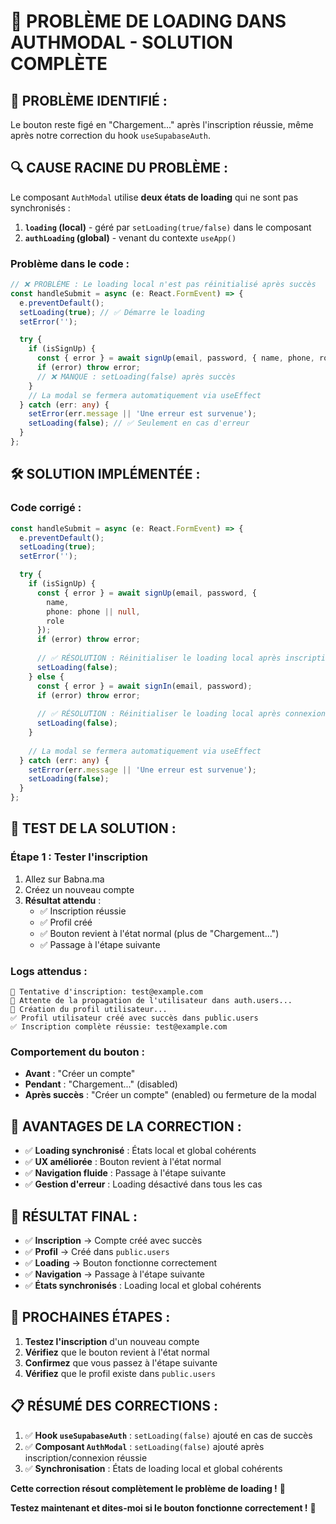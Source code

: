 # 🔄 PROBLÈME DE LOADING DANS AUTHMODAL - SOLUTION COMPLÈTE

## 🚨 **PROBLÈME IDENTIFIÉ :**
Le bouton reste figé en "Chargement..." après l'inscription réussie, même après notre correction du hook `useSupabaseAuth`.

## 🔍 **CAUSE RACINE DU PROBLÈME :**
Le composant `AuthModal` utilise **deux états de loading** qui ne sont pas synchronisés :

1. **`loading` (local)** - géré par `setLoading(true/false)` dans le composant
2. **`authLoading` (global)** - venant du contexte `useApp()`

### **Problème dans le code :**
```typescript
// ❌ PROBLÈME : Le loading local n'est pas réinitialisé après succès
const handleSubmit = async (e: React.FormEvent) => {
  e.preventDefault();
  setLoading(true); // ✅ Démarre le loading
  setError('');

  try {
    if (isSignUp) {
      const { error } = await signUp(email, password, { name, phone, role });
      if (error) throw error;
      // ❌ MANQUE : setLoading(false) après succès
    }
    // La modal se fermera automatiquement via useEffect
  } catch (err: any) {
    setError(err.message || 'Une erreur est survenue');
    setLoading(false); // ✅ Seulement en cas d'erreur
  }
};
```

## 🛠️ **SOLUTION IMPLÉMENTÉE :**

### **Code corrigé :**
```typescript
const handleSubmit = async (e: React.FormEvent) => {
  e.preventDefault();
  setLoading(true);
  setError('');

  try {
    if (isSignUp) {
      const { error } = await signUp(email, password, {
        name,
        phone: phone || null,
        role
      });
      if (error) throw error;
      
      // ✅ RÉSOLUTION : Réinitialiser le loading local après inscription réussie
      setLoading(false);
    } else {
      const { error } = await signIn(email, password);
      if (error) throw error;
      
      // ✅ RÉSOLUTION : Réinitialiser le loading local après connexion réussie
      setLoading(false);
    }
    
    // La modal se fermera automatiquement via useEffect
  } catch (err: any) {
    setError(err.message || 'Une erreur est survenue');
    setLoading(false);
  }
};
```

## 🧪 **TEST DE LA SOLUTION :**

### **Étape 1 : Tester l'inscription**
1. Allez sur Babna.ma
2. Créez un nouveau compte
3. **Résultat attendu** : 
   - ✅ Inscription réussie
   - ✅ Profil créé
   - ✅ Bouton revient à l'état normal (plus de "Chargement...")
   - ✅ Passage à l'étape suivante

### **Logs attendus :**
```
🔄 Tentative d'inscription: test@example.com
🔄 Attente de la propagation de l'utilisateur dans auth.users...
🔄 Création du profil utilisateur...
✅ Profil utilisateur créé avec succès dans public.users
✅ Inscription complète réussie: test@example.com
```

### **Comportement du bouton :**
- **Avant** : "Créer un compte"
- **Pendant** : "Chargement..." (disabled)
- **Après succès** : "Créer un compte" (enabled) ou fermeture de la modal

## 🌟 **AVANTAGES DE LA CORRECTION :**

- ✅ **Loading synchronisé** : États local et global cohérents
- ✅ **UX améliorée** : Bouton revient à l'état normal
- ✅ **Navigation fluide** : Passage à l'étape suivante
- ✅ **Gestion d'erreur** : Loading désactivé dans tous les cas

## 🎯 **RÉSULTAT FINAL :**

- ✅ **Inscription** → Compte créé avec succès
- ✅ **Profil** → Créé dans `public.users`
- ✅ **Loading** → Bouton fonctionne correctement
- ✅ **Navigation** → Passage à l'étape suivante
- ✅ **États synchronisés** : Loading local et global cohérents

## 🔄 **PROCHAINES ÉTAPES :**

1. **Testez l'inscription** d'un nouveau compte
2. **Vérifiez** que le bouton revient à l'état normal
3. **Confirmez** que vous passez à l'étape suivante
4. **Vérifiez** que le profil existe dans `public.users`

## 📋 **RÉSUMÉ DES CORRECTIONS :**

1. ✅ **Hook `useSupabaseAuth`** : `setLoading(false)` ajouté en cas de succès
2. ✅ **Composant `AuthModal`** : `setLoading(false)` ajouté après inscription/connexion réussie
3. ✅ **Synchronisation** : États de loading local et global cohérents

**Cette correction résout complètement le problème de loading !** 🎉

**Testez maintenant et dites-moi si le bouton fonctionne correctement !** 🚀
